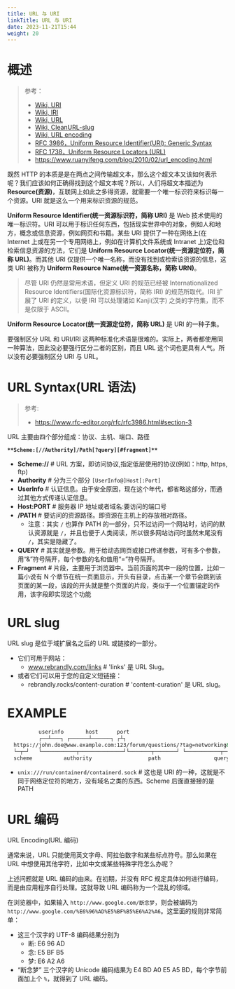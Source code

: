 ```yaml
---
title: URL 与 URI
linkTitle: URL 与 URI
date: 2023-11-21T15:44
weight: 20
---
```


# 概述

> 参考：
>
> - [Wiki, URI](https://en.wikipedia.org/wiki/Uniform_Resource_Identifier)
> - [Wiki, IRI](https://en.wikipedia.org/wiki/Internationalized_Resource_Identifier)
> - [Wiki, URL](https://en.wikipedia.org/wiki/URL)
> - [Wiki, CleanURL-slug](https://en.wikipedia.org/wiki/Clean_URL)
> - [Wiki, URL encoding](https://en.wikipedia.org/wiki/Percent-encoding)
> - [RFC 3986，Uniform Resource Identifier(URI): Generic Syntax](https://www.rfc-editor.org/rfc/rfc3986.html)
> - [RFC 1738，Uniform Resource Locators (URL)](https://www.rfc-editor.org/rfc/rfc1738)
> - https://www.ruanyifeng.com/blog/2010/02/url_encoding.html

既然 HTTP 的本质是是在两点之间传输超文本，那么这个超文本又该如何表示呢？我们应该如何正确得找到这个超文本呢？所以，人们将超文本描述为 **Resource(资源)**，互联网上如此之多得资源，就需要一个唯一标识符来标识每一个资源。URI 就是这么一个用来标识资源的规范。

**Uniform Resource Identifier(统一资源标识符，简称 URI)** 是 Web 技术使用的唯一标识符。URI 可以用于标识任何东西，包括现实世界中的对象，例如人和地方，概念或信息资源，例如网页和书籍。某些 URI 提供了一种在网络上(在 Internet 上或在另一个专用网络上，例如在计算机文件系统或 Intranet 上)定位和检索信息资源的方法，它们是 **Uniform Resource Locator(统一资源定位符，简称 URL)**。而其他 URI 仅提供一个唯一名称，而没有找到或检索该资源的信息，这类 URI 被称为 **Uniform Resource Name(统一资源名称，简称 URN)**。

> 尽管 URI 仍然是常用术语，但定义 URI 的规范已经被 Internationalized Resource Identifiers(国际化资源标识符，简称 IRI) 的规范所取代。IRI 扩展了 URI 的定义，以便 IRI 可以处理诸如 Kanji(汉字) 之类的字符集，而不是仅限于 ASCII。

**Uniform Resource Locator(统一资源定位符，简称 URL)** 是 URI 的一种子集。

要强制区分 URL 和 URI/IRI 这两种标准化术语是很难的。实际上，两者都使用同一种算法，因此没必要强行区分二者的区别，而且 URL 这个词也更具有人气。所以没有必要强制区分 URI 与 URL。

# URL Syntax(URL 语法)

> 参考:
>
> - https://www.rfc-editor.org/rfc/rfc3986.html#section-3

URL 主要由四个部分组成：协议、主机、端口、路径

**`**Scheme:[//Authority]/Path[?query][#fragment]**`**

- **Scheme://** # URL 方案，即访问协议,指定低层使用的协议(例如：http, https, ftp)
- **Authority** # 分为三个部分 `[UserInfo@]Host[:Port]`
- **UserInfo** # 认证信息。由于安全原因，现在这个年代，都省略这部分，而通过其他方式传递认证信息。
- **Host:PORT** # 服务器 IP 地址或者域名:要访问的端口号
- **/PATH** # 要访问的资源路径。即资源在主机上的存放相对路径。
  - 注意：其实 `/` 也算作 PATH 的一部分，只不过访问一个网站时，访问的默认资源就是 `/`，并且也便于人类阅读，所以很多网站访问时虽然末尾没有 `/`，其实是隐藏了。
- **QUERY** # 其实就是参数。用于给动态网页或接口传递参数，可有多个参数，用“&”符号隔开，每个参数的名和值用“=”符号隔开。
- **Fragment** # 片段，主要用于浏览器中。当前页面的其中一段的位置，比如一篇小说有 N 个章节在统一页面显示，开头有目录，点击某一个章节会跳到该页面的某一段，该段的开头就是整个页面的片段，类似于一个位置锚定的作用，该字段即实现这个功能

# URL slug

URL slug 是位于域扩展名之后的 URL 或链接的一部分。

- 它们可用于网站：
  - www.rebrandly.com/links # 'links' 是 URL Slug。
- 或者它们可以用于您的自定义短链接：
  - rebrandly.rocks/content-curation # 'content-curation' 是 URL slug。

# EXAMPLE

```bash
          userinfo       host      port
          ┌──┴───┐ ┌──────┴──────┐ ┌┴┐
  https://john.doe@www.example.com:123/forum/questions/?tag=networking&order=newest#top
  └─┬─┘   └───────────┬──────────────┘└───────┬───────┘ └───────────┬─────────────┘ └┬┘
  scheme          authority                  path                 query           fragment
```

- `unix:///run/containerd/containerd.sock` # 这也是 URI 的一种，这就是不同于网络定位符的地方，没有域名之类的东西。Scheme 后面直接接的是 PATH

# URL 编码

URL Encoding(URL 编码)

通常来说，URL 只能使用英文字母、阿拉伯数字和某些标点符号。那么如果在 URL 中想使用其他字符，比如中文或某些特殊字符怎么办呢？

上述问题就是 URL 编码的由来。在初期，并没有 RFC 规定具体如何进行编码，而是由应用程序自行处理。这就导致 URL 编码称为一个混乱的领域。

在浏览器中，如果输入 `http://www.google.com/断念梦`，则会被编码为 `http://www.google.com/%E6%96%AD%E5%BF%B5%E6%A2%A6`。这里面的规则非常简单：

- 这三个汉字的 UTF-8 编码结果分别为
  - 断: E6 96 AD
  - 念: E5 BF B5
  - 梦: E6 A2 A6
- “断念梦” 三个汉字的 Unicode 编码结果为 E4 BD A0 E5 A5 BD，每个字节前面加上个 `%`，就得到了 URL 编码。